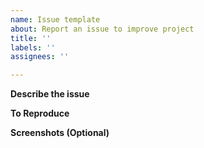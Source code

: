 ```yaml
---
name: Issue template
about: Report an issue to improve project
title: ''
labels: ''
assignees: ''

---
```


**Describe the issue**

**To Reproduce**


**Screenshots (Optional)**